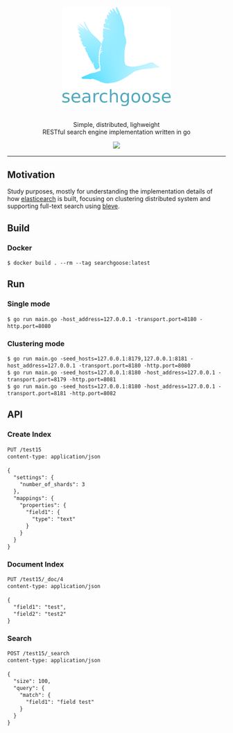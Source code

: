 <div align="center">
  <br/>
  <img src="./docs/images/logo-words.png" width="250"/>
  <br/>
  <br/>
  <p>
    Simple, distributed, lighweight<br>
    RESTful search engine implementation written in go
  </p>
  <p>
    <a href="https://github.com/actumn/searchgoose/blob/master/LICENSE">
      <img src="https://img.shields.io/badge/license-MIT-blue.svg"/>
    </a>
  </p>
</div>

---
## Motivation

Study purposes, mostly for understanding the implementation details of how
[elasticearch](https://github.com/elastic/elasticsearch) is built, focusing on clustering distributed system and supporting full-text search using [bleve](https://github.com/blevesearch/bleve).

## Build 
### Docker
```shell script
$ docker build . --rm --tag searchgoose:latest
```

## Run
### Single mode
```shell script
$ go run main.go -host_address=127.0.0.1 -transport.port=8180 -http.port=8080
```
### Clustering mode
```shell script
$ go run main.go -seed_hosts=127.0.0.1:8179,127.0.0.1:8181 -host_address=127.0.0.1 -transport.port=8180 -http.port=8080
$ go run main.go -seed_hosts=127.0.0.1:8180 -host_address=127.0.0.1 -transport.port=8179 -http.port=8081
$ go run main.go -seed_hosts=127.0.0.1:8180 -host_address=127.0.0.1 -transport.port=8181 -http.port=8082
```

## API
### Create Index
```
PUT /test15
content-type: application/json

{
  "settings": {
    "number_of_shards": 3
  },
  "mappings": {
    "properties": {
      "field1": {
        "type": "text"
      }
    }
  }
}
```

### Document Index
```
PUT /test15/_doc/4
content-type: application/json

{
  "field1": "test",
  "field2": "test2"
}
```

### Search
```
POST /test15/_search
content-type: application/json

{
  "size": 100,
  "query": {
    "match": {
      "field1": "field test"
    } 
  }
}
```